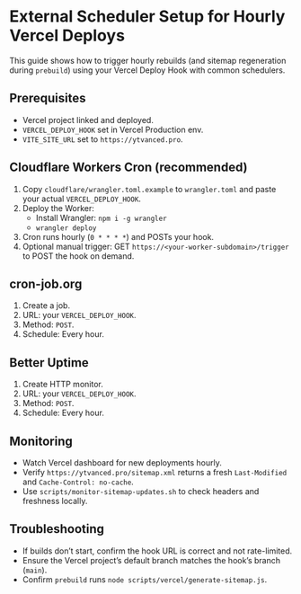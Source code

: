 # External Scheduler Setup for Hourly Vercel Deploys

This guide shows how to trigger hourly rebuilds (and sitemap regeneration during `prebuild`) using your Vercel Deploy Hook with common schedulers.

## Prerequisites
- Vercel project linked and deployed.
- `VERCEL_DEPLOY_HOOK` set in Vercel Production env.
- `VITE_SITE_URL` set to `https://ytvanced.pro`.

## Cloudflare Workers Cron (recommended)
1. Copy `cloudflare/wrangler.toml.example` to `wrangler.toml` and paste your actual `VERCEL_DEPLOY_HOOK`.
2. Deploy the Worker:
   - Install Wrangler: `npm i -g wrangler`
   - `wrangler deploy`
3. Cron runs hourly (`0 * * * *`) and POSTs your hook.
4. Optional manual trigger: GET `https://<your-worker-subdomain>/trigger` to POST the hook on demand.

## cron-job.org
1. Create a job.
2. URL: your `VERCEL_DEPLOY_HOOK`.
3. Method: `POST`.
4. Schedule: Every hour.

## Better Uptime
1. Create HTTP monitor.
2. URL: your `VERCEL_DEPLOY_HOOK`.
3. Method: `POST`.
4. Schedule: Every hour.

## Monitoring
- Watch Vercel dashboard for new deployments hourly.
- Verify `https://ytvanced.pro/sitemap.xml` returns a fresh `Last-Modified` and `Cache-Control: no-cache`.
- Use `scripts/monitor-sitemap-updates.sh` to check headers and freshness locally.

## Troubleshooting
- If builds don’t start, confirm the hook URL is correct and not rate-limited.
- Ensure the Vercel project’s default branch matches the hook’s branch (`main`).
- Confirm `prebuild` runs `node scripts/vercel/generate-sitemap.js`.